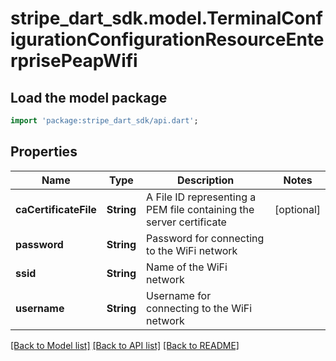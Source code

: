# stripe_dart_sdk.model.TerminalConfigurationConfigurationResourceEnterprisePeapWifi

## Load the model package
```dart
import 'package:stripe_dart_sdk/api.dart';
```

## Properties
Name | Type | Description | Notes
------------ | ------------- | ------------- | -------------
**caCertificateFile** | **String** | A File ID representing a PEM file containing the server certificate | [optional] 
**password** | **String** | Password for connecting to the WiFi network | 
**ssid** | **String** | Name of the WiFi network | 
**username** | **String** | Username for connecting to the WiFi network | 

[[Back to Model list]](../README.md#documentation-for-models) [[Back to API list]](../README.md#documentation-for-api-endpoints) [[Back to README]](../README.md)


